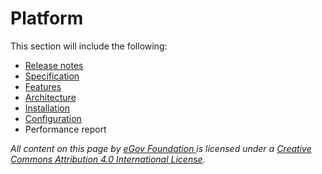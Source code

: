 # Platform

This section will include the following:

* [Release notes](release-notes/)
* [Specification](../tech-docs/)
* [Features](divocs-verifiable-certificate-features/)
* [Architecture](divoc-architecture.md)
* [Installation](../implementing-divoc/)
* [Configuration](configuration/)
* Performance report



_All content on this page by_ [_eGov Foundation_ ](https://egov.org.in/)_is licensed under a_ [_Creative Commons Attribution 4.0 International License_](http://creativecommons.org/licenses/by/4.0/)_._
